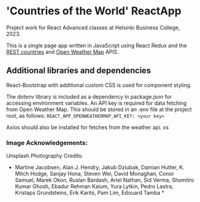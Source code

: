# 'Countries of the World' ReactApp 

Project work for React Advanced classes at Helsinki Business College, 2023.

This is a single page app written in JavaScript using React Redux and the <a href="https://restcountries.com/">REST countries</a> and <a href="https://openweathermap.org/">Open Weather Map</a> APIS.

## Additional libraries and dependencies

React-Bootstrap with additional custom CSS is used for component styling. 

The dotenv library is included as a dependency in package.json for accessing environment variables. An API key is required for data fetching from Open Weather Map. This should be stored in an .env file at the project root, as follows:
```REACT_APP_OPENWEATHERMAP_API_KEY: <your key>```

Axios should also be installed for fetches from the weather api.
xs

### Image Acknowledgements:

Unsplash Photography Credits:

* Martine Jacobsen, Alan J. Hendry, Jakub Dziubak, Damian Hutter, K. Mitch Hodge, Sanjay Hona, Steven Wei, David Monaghan, Conor Samuel, Marek Okon, Ruslan Bardash, Ariel Nathan, Sid Verma,  Shomitro Kumar Ghosh, Ebadur Rehman Kaium,  Yura Lytkin,  Pedro Lastra, Kristaps Grundsteins, Erik Karits, Pam Lim, Edouard Tamba *
